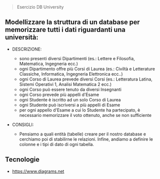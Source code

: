 > Esercizio DB University

## Modellizzare la struttura di un database per memorizzare tutti i dati riguardanti una università:

- DESCRIZIONE:
  - sono presenti diversi Dipartimenti (es.: Lettere e Filosofia, Matematica, Ingegneria ecc.)
  - ogni Dipartimento offre più Corsi di Laurea (es.: Civiltà e Letterature Classiche, Informatica, Ingegneria Elettronica ecc..)
  - ogni Corso di Laurea prevede diversi Corsi (es.: Letteratura Latina, Sistemi Operativi 1, Analisi Matematica 2 ecc.)
  - ogni Corso può essere tenuto da diversi Insegnanti
  - ogni Corso prevede più appelli d'Esame
  - ogni Studente è iscritto ad un solo Corso di Laurea
  - ogni Studente può iscriversi a più appelli di Esame
  - per ogni appello d'Esame a cui lo Studente ha partecipato, è necessario memorizzare il voto ottenuto, anche se non sufficiente

- CONSIGLI:
  - Pensiamo a quali entità (tabelle) creare per il nostro database e cerchiamo poi di stabilirne le relazioni. Infine, andiamo a definire le colonne e i tipi di dato di ogni tabella.

## Tecnologie

- https://www.diagrams.net